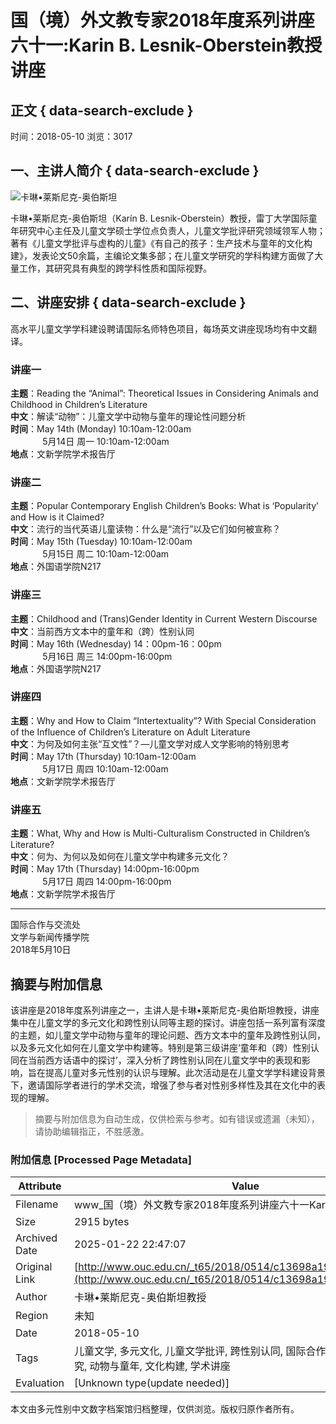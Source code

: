 # 国（境）外文教专家2018年度系列讲座六十一:Karin B. Lesnik-Oberstein教授讲座

## 正文 { data-search-exclude }


时间：2018-05-10 浏览：3017

## 一、主讲人简介 { data-search-exclude }

![卡琳•莱斯尼克-奥伯斯坦](/_upload/article/images/ca/32/b7491d0e4e48ab46064df44dceb6/9bf274d1-e499-43fa-9d02-e2e02ee28c6c.png)

卡琳•莱斯尼克-奥伯斯坦（Karín B. Lesnik-Oberstein）教授，雷丁大学国际童年研究中心主任及儿童文学硕士学位点负责人，儿童文学批评研究领域领军人物；著有《儿童文学批评与虚构的儿童》《有自己的孩子：生产技术与童年的文化构建》，发表论文50余篇，主编论文集多部；在儿童文学研究的学科构建方面做了大量工作，其研究具有典型的跨学科性质和国际视野。

## 二、讲座安排 { data-search-exclude }

高水平儿童文学学科建设聘请国际名师特色项目，每场英文讲座现场均有中文翻译。

### 讲座一

**主题**：Reading the “Animal”: Theoretical Issues in Considering Animals and Childhood in Children’s Literature  
**中文**：解读“动物”：儿童文学中动物与童年的理论性问题分析  
**时间**：May 14th (Monday) 10:10am-12:00am  
             5月14日 周一 10:10am-12:00am  
**地点**：文新学院学术报告厅  

### 讲座二

**主题**：Popular Contemporary English Children’s Books: What is ‘Popularity’ and How is it Claimed?  
**中文**：流行的当代英语儿童读物：什么是“流行”以及它们如何被宣称？  
**时间**：May 15th (Tuesday) 10:10am-12:00am  
             5月15日 周二 10:10am-12:00am  
**地点**：外国语学院N217  

### 讲座三

**主题**：Childhood and (Trans)Gender Identity in Current Western Discourse  
**中文**：当前西方文本中的童年和（跨）性别认同  
**时间**：May 16th (Wednesday) 14：00pm-16：00pm  
             5月16日 周三 14:00pm-16:00pm  
**地点**：外国语学院N217  

### 讲座四

**主题**：Why and How to Claim “Intertextuality”? With Special Consideration of the Influence of Children’s Literature on Adult Literature  
**中文**：为何及如何主张“互文性”？—儿童文学对成人文学影响的特别思考  
**时间**：May 17th (Thursday) 10:10am-12:00am  
             5月17日 周四 10:10am-12:00am  
**地点**：文新学院学术报告厅  

### 讲座五

**主题**：What, Why and How is Multi-Culturalism Constructed in Children’s Literature?  
**中文**：何为、为何以及如何在儿童文学中构建多元文化？  
**时间**：May 17th (Thursday) 14:00pm-16:00pm  
             5月17日 周四 14:00pm-16:00pm  
**地点**：文新学院学术报告厅  

---

国际合作与交流处  
文学与新闻传播学院  
2018年5月10日
<!-- tcd_original_link http://www.ouc.edu.cn/_t65/2018/0514/c13698a191042/pagem.htm -->


## 摘要与附加信息

<!-- tcd_abstract -->
该讲座是2018年度系列讲座之一，主讲人是卡琳•莱斯尼克-奥伯斯坦教授，讲座集中在儿童文学的多元文化和跨性别认同等主题的探讨。讲座包括一系列富有深度的主题，如儿童文学中动物与童年的理论问题、西方文本中的童年及跨性别认同，以及多元文化如何在儿童文学中构建等。特别是第三级讲座‘童年和（跨）性别认同在当前西方话语中的探讨’，深入分析了跨性别认同在儿童文学中的表现和影响，旨在提高儿童对多元性别的认识与理解。此次活动是在儿童文学学科建设背景下，邀请国际学者进行的学术交流，增强了参与者对性别多样性及其在文化中的表现的理解。
<!-- tcd_abstract_end -->

> 摘要与附加信息为自动生成，仅供检索与参考。如有错误或遗漏（未知），请协助编辑指正，不胜感激。

### 附加信息 [Processed Page Metadata]

| Attribute       | Value                                  |
|-----------------|----------------------------------------|
| Filename        | www_国（境）外文教专家2018年度系列讲座六十一Karin_B._Lesnik_.md                             |
| Size            | 2915 bytes                           |
| Archived Date   | 2025-01-22 22:47:07                             |
| Original Link   | [http://www.ouc.edu.cn/_t65/2018/0514/c13698a191042/pagem.htm](http://www.ouc.edu.cn/_t65/2018/0514/c13698a191042/pagem.htm)                       |
| Author          | 卡琳•莱斯尼克-奥伯斯坦教授                               |
| Region          | 未知                               |
| Date            | 2018-05-10                                 |
| Tags            | 儿童文学, 多元文化, 儿童文学批评, 跨性别认同, 国际合作, 学术交流, 性别研究, 动物与童年, 文化构建, 学术讲座                                 |
| Evaluation            | [Unknown type(update needed)]                                 |
<!-- tcd_table_end -->

本文由多元性别中文数字档案馆归档整理，仅供浏览。版权归原作者所有。
